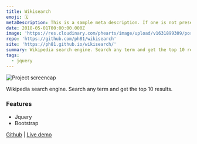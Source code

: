```yaml
---
title: Wikisearch
emoji: 🗓
metaDescription: This is a sample meta description. If one is not present in your page/project's front matter, the default metadata.desciption will be used instead.
date: 2018-05-01T00:00:00.000Z
image: 'https://res.cloudinary.com/phearts/image/upload/v1631899309/portfolio/wikisearch.jpg'
repo: 'https://github.com/ph81/wikisearch'
site: 'https://ph81.github.io/wikisearch/'
summary: Wikipedia search engine. Search any term and get the top 10 results.
tags:
  - jquery
---
```


![Project screencap](https://res.cloudinary.com/phearts/image/upload/v1631899309/portfolio/wikisearch.jpg)

Wikipedia search engine. Search any term and get the top 10 results.

### Features

- Jquery
- Bootstrap

[Github](https://github.com/ph81/wikisearch) | [Live demo](https://ph81.github.io/wikisearch/)
